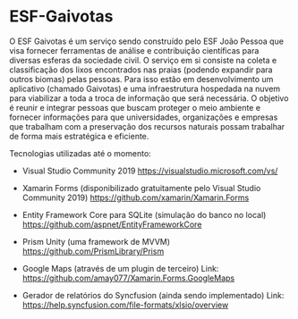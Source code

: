 # ESF-Gaivotas
O ESF Gaivotas é um serviço sendo construído pelo ESF João Pessoa que visa fornecer ferramentas de análise e contribuição científicas para diversas esferas da sociedade civil. O serviço em si consiste na coleta e classificação dos lixos encontrados nas praias (podendo expandir para outros biomas) pelas pessoas. Para isso estão em desenvolvimento um aplicativo (chamado Gaivotas) e uma infraestrutura hospedada na nuvem para viabilizar a toda a troca de informação que será necessária.  O objetivo é reunir e integrar pessoas que buscam proteger o meio ambiente e fornecer informações para que universidades, organizações e empresas que trabalham com a preservação dos recursos naturais possam trabalhar de forma mais estratégica e eficiente.

Tecnologias utilizadas até o momento:

- Visual Studio Community 2019
https://visualstudio.microsoft.com/vs/

- Xamarin Forms (disponibilizado gratuitamente pelo Visual Studio Community 2019)
https://github.com/xamarin/Xamarin.Forms

- Entity Framework Core para SQLite (simulação do banco no local)
https://github.com/aspnet/EntityFrameworkCore

- Prism Unity (uma framework de MVVM)
https://github.com/PrismLibrary/Prism

- Google Maps (através de um plugin de terceiro)
Link: https://github.com/amay077/Xamarin.Forms.GoogleMaps

- Gerador de relatórios do Syncfusion (ainda sendo implementado)
Link: https://help.syncfusion.com/file-formats/xlsio/overview
